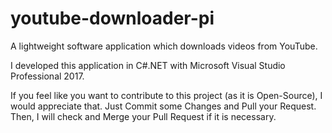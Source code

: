 # youtube-downloader-pi
A lightweight software application which downloads videos from YouTube.

I developed this application in C#.NET with Microsoft Visual Studio Professional 2017.

If you feel like you want to contribute to this project (as it is Open-Source), I would appreciate that.
Just Commit some Changes and Pull your Request. Then, I will check and Merge your Pull Request if it is necessary.




